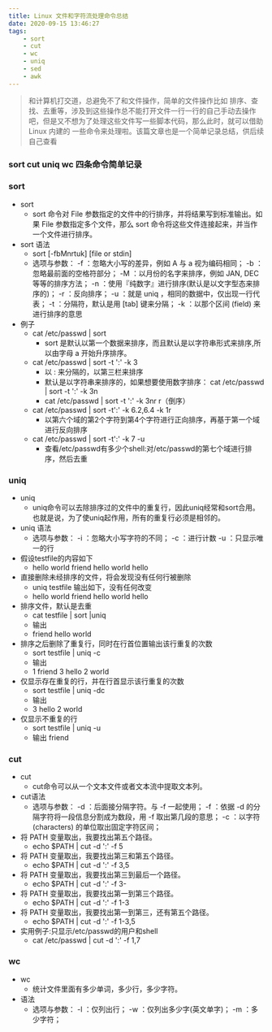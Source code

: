 ```yaml
---
title: Linux 文件和字符流处理命令总结
date: 2020-09-15 13:46:27
tags:	
	- sort
	- cut
	- wc
	- uniq
	- sed
	- awk
---
```


> 和计算机打交道，总避免不了和文件操作，简单的文件操作比如 排序、查找、去重等，涉及到这些操作总不能打开文件一行一行的自己手动去操作吧，但是又不想为了处理这些文件写一些脚本代码，那么此时，就可以借助 Linux 内建的 一些命令来处理啦。该篇文章也是一个简单记录总结，供后续自己查看

<!-- more -->

### sort  cut  uniq   wc 四条命令简单记录

### sort

+ sort
  + sort 命令对 File 参数指定的文件中的行排序，并将结果写到标准输出。如果 File 参数指定多个文件，那么 sort 命令将这些文件连接起来，并当作一个文件进行排序。
+ sort 语法
  + sort [-fbMnrtuk] [file or stdin]
  + 选项与参数：
    -f  ：忽略大小写的差异，例如 A 与 a 视为编码相同；
    -b  ：忽略最前面的空格符部分；
    -M  ：以月份的名字来排序，例如 JAN, DEC 等等的排序方法；
    -n  ：使用『纯数字』进行排序(默认是以文字型态来排序的)；
    -r  ：反向排序；
    -u  ：就是 uniq ，相同的数据中，仅出现一行代表；
    -t  ：分隔符，默认是用 [tab] 键来分隔；
    -k  ：以那个区间 (field) 来进行排序的意思
+ 例子
  + cat /etc/passwd | sort
    + sort 是默认以第一个数据来排序，而且默认是以字符串形式来排序,所以由字母 a 开始升序排序。
  + cat /etc/passwd | sort -t ':' -k 3
    + 以 : 来分隔的，以第三栏来排序
    + 默认是以字符串来排序的，如果想要使用数字排序： cat /etc/passwd | sort -t ':' -k 3n
    + cat /etc/passwd | sort -t ':' -k 3nr    r（倒序）
  + cat /etc/passwd |  sort -t':' -k 6.2,6.4 -k 1r 
    + 以第六个域的第2个字符到第4个字符进行正向排序，再基于第一个域进行反向排序
  + cat /etc/passwd |  sort -t':' -k 7 -u
    + 查看/etc/passwd有多少个shell:对/etc/passwd的第七个域进行排序，然后去重

### uniq

+ uniq
  + uniq命令可以去除排序过的文件中的重复行，因此uniq经常和sort合用。也就是说，为了使uniq起作用，所有的重复行必须是相邻的。
+ uniq 语法
  + 选项与参数：
    -i   ：忽略大小写字符的不同；
    -c  ：进行计数
    -u  ：只显示唯一的行
+ 假设testfile的内容如下
  + hello
    world
    friend
    hello
    world
    hello
+ 直接删除未经排序的文件，将会发现没有任何行被删除
  + uniq testfile  输出如下，没有任何改变
  + hello
    world
    friend
    hello
    world
    hello
+ 排序文件，默认是去重
  + cat testfile | sort |uniq
  + 输出
  + friend
    hello
    world
+ 排序之后删除了重复行，同时在行首位置输出该行重复的次数
  + sort testfile | uniq -c
  + 输出
  + 1 friend
    3 hello
    2 world
+ 仅显示存在重复的行，并在行首显示该行重复的次数
  + sort testfile | uniq -dc
  + 输出
  + 3 hello
    2 world
+ 仅显示不重复的行
  + sort testfile | uniq -u
  + 输出 friend  



### cut

+ cut
  + cut命令可以从一个文本文件或者文本流中提取文本列。
+ cut语法
  + 选项与参数：
    -d  ：后面接分隔字符。与 -f 一起使用；
    -f  ：依据 -d 的分隔字符将一段信息分割成为数段，用 -f 取出第几段的意思；
    -c  ：以字符 (characters) 的单位取出固定字符区间；
+ 将 PATH 变量取出，我要找出第五个路径。
  + echo $PATH | cut -d ':' -f 5
+ 将 PATH 变量取出，我要找出第三和第五个路径。
  + echo $PATH | cut -d ':' -f 3,5
+ 将 PATH 变量取出，我要找出第三到最后一个路径。
  + echo $PATH | cut -d ':' -f 3-
+ 将 PATH 变量取出，我要找出第一到第三个路径。
  + echo $PATH | cut -d ':' -f 1-3
+ 将 PATH 变量取出，我要找出第一到第三，还有第五个路径。
  + echo $PATH | cut -d ':' -f 1-3,5
+ 实用例子:只显示/etc/passwd的用户和shell
  + cat /etc/passwd | cut -d ':' -f 1,7

### wc

+ wc
  + 统计文件里面有多少单词，多少行，多少字符。
+ 语法
  + 选项与参数：
    -l  ：仅列出行；
    -w  ：仅列出多少字(英文单字)；
    -m  ：多少字符；

